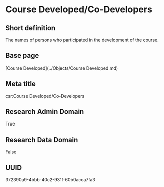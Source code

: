 # Course Developed/Co-Developers
## Short definition
The names of persons who participated in the development of the course.
## Base page
[Course Developed](../Objects/Course Developed.md)
## Meta title
csr:Course Developed/Co-Developers
## Research Admin Domain
True
## Research Data Domain
False
## UUID
372390a9-4bbb-40c2-931f-60b0acca7fa3
